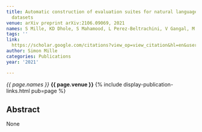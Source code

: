 ```yaml
---
title: Automatic construction of evaluation suites for natural language generation
  datasets
venue: arXiv preprint arXiv:2106.09069, 2021
names: S Mille, KD Dhole, S Mahamood, L Perez-Beltrachini, V Gangal, M Kale, ...
tags: ''
link: 
  https://scholar.google.com/citations?view_op=view_citation&hl=en&user=hg8-G68AAAAJ&pagesize=100&sortby=pubdate&citation_for_view=hg8-G68AAAAJ:ldfaerwXgEUC
author: Simon Mille
categories: Publications
year: '2021'

---
```


*{{ page.names }}*
**{{ page.venue }}**
{% include display-publication-links.html pub=page %}
## Abstract

None